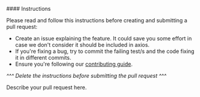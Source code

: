 <!-- Click "Preview" for a more readable version -->

#### Instructions

Please read and follow this instructions before creating and submitting a pull request:

- Create an issue explaining the feature. It could save you some effort in case we don't consider it should be included in axios.
- If you're fixing a bug, try to commit the failing test/s and the code fixing it in different commits.
- Ensure you're following our [contributing guide](https://github.com/mzabriskie/axios/blob/master/CONTRIBUTING.md).

*^^^ Delete the instructions before submitting the pull request ^^^*

Describe your pull request here.
